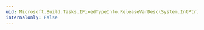 ```yaml
---
uid: Microsoft.Build.Tasks.IFixedTypeInfo.ReleaseVarDesc(System.IntPtr)
internalonly: False
---
```

